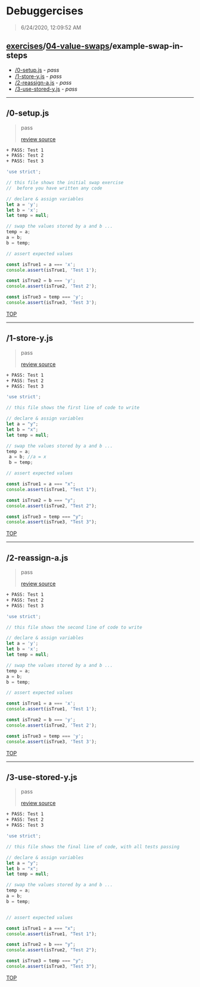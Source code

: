 # Debuggercises 

> 6/24/2020, 12:09:52 AM 

## [exercises](../../README.md)/[04-value-swaps](../README.md)/example-swap-in-steps 

- [/0-setup.js](#0-setupjs) - _pass_ 
- [/1-store-y.js](#1-store-yjs) - _pass_ 
- [/2-reassign-a.js](#2-reassign-ajs) - _pass_ 
- [/3-use-stored-y.js](#3-use-stored-yjs) - _pass_ 
---

## /0-setup.js 

> pass 
>
> [review source](../../../exercises/04-value-swaps/example-swap-in-steps/0-setup.js)

```txt
+ PASS: Test 1
+ PASS: Test 2
+ PASS: Test 3
```

```js
'use strict';

// this file shows the initial swap exercise
//  before you have written any code

// declare & assign variables
let a = 'y';
let b = 'x';
let temp = null;

// swap the values stored by a and b ...
temp = a;
a = b;
b = temp;

// assert expected values

const isTrue1 = a === 'x';
console.assert(isTrue1, 'Test 1');

const isTrue2 = b === 'y';
console.assert(isTrue2, 'Test 2');

const isTrue3 = temp === 'y';
console.assert(isTrue3, 'Test 3');

```

[TOP](#debuggercises)

---

## /1-store-y.js 

> pass 
>
> [review source](../../../exercises/04-value-swaps/example-swap-in-steps/1-store-y.js)

```txt
+ PASS: Test 1
+ PASS: Test 2
+ PASS: Test 3
```

```js
'use strict';

// this file shows the first line of code to write

// declare & assign variables
let a = "y";
let b = "x";
let temp = null;

// swap the values stored by a and b ...
temp = a;
 a = b; //a = x
 b = temp;

// assert expected values

const isTrue1 = a === "x";
console.assert(isTrue1, "Test 1");

const isTrue2 = b === "y";
console.assert(isTrue2, "Test 2");

const isTrue3 = temp === "y";
console.assert(isTrue3, "Test 3");
```

[TOP](#debuggercises)

---

## /2-reassign-a.js 

> pass 
>
> [review source](../../../exercises/04-value-swaps/example-swap-in-steps/2-reassign-a.js)

```txt
+ PASS: Test 1
+ PASS: Test 2
+ PASS: Test 3
```

```js
'use strict';

// this file shows the second line of code to write

// declare & assign variables
let a = 'y';
let b = 'x';
let temp = null;

// swap the values stored by a and b ...
temp = a;
a = b;
b = temp;

// assert expected values

const isTrue1 = a === 'x';
console.assert(isTrue1, 'Test 1');

const isTrue2 = b === 'y';
console.assert(isTrue2, 'Test 2');

const isTrue3 = temp === 'y';
console.assert(isTrue3, 'Test 3');

```

[TOP](#debuggercises)

---

## /3-use-stored-y.js 

> pass 
>
> [review source](../../../exercises/04-value-swaps/example-swap-in-steps/3-use-stored-y.js)

```txt
+ PASS: Test 1
+ PASS: Test 2
+ PASS: Test 3
```

```js
'use strict';

// this file shows the final line of code, with all tests passing

// declare & assign variables
let a = "y";
let b = "x";
let temp = null;

// swap the values stored by a and b ...
temp = a;
a = b;
b = temp;


// assert expected values

const isTrue1 = a === "x";
console.assert(isTrue1, "Test 1");

const isTrue2 = b === "y";
console.assert(isTrue2, "Test 2");

const isTrue3 = temp === "y";
console.assert(isTrue3, "Test 3");

```

[TOP](#debuggercises)

